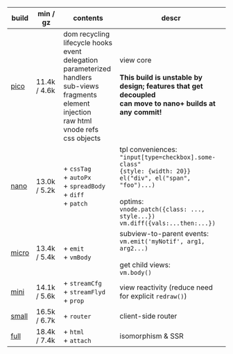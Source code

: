 | build      | min / gz     | contents                                                                                                                                                               | descr                                                                                                                                                                                                            |
| ---------- | ------------ | ---------------------------------------------------------------------------------------------------------------------------------------------------------------------- | ---------------------------------------------------------------------------------------------------------------------------------------------------------------------------------------------------------------- |
| [pico][1]  | 11.4k / 4.6k | dom recycling<br>lifecycle hooks<br>event delegation<br>parameterized handlers<br>sub-views<br>fragments<br>element injection<br>raw html<br>vnode refs<br>css objects | view core<br><br>**This build is unstable by design; features that get decoupled<br>can move to nano+ builds at any commit!**                                                                                    |
| [nano][2]  | 13.0k / 5.2k | + `cssTag`<br>+ `autoPx`<br>+ `spreadBody`<br>+ `diff`<br>+ `patch`<br>                                                                                                | tpl conveniences:<br>`"input[type=checkbox].some-class"`<br>`{style: {width: 20}}`<br>`el("div", el("span", "foo")...)`<br><br>optims:<br>`vnode.patch({class: ..., style...})`<br>`vm.diff({vals:...then:...})` |
| [micro][3] | 13.4k / 5.4k | + `emit`<br> + `vmBody`<br>                                                                                                                                            | subview-to-parent events:<br>`vm.emit('myNotif', arg1, arg2...)`<br><br>get child views:<br>`vm.body()`                                                                                                          |
| [mini][4]  | 14.1k / 5.6k | + `streamCfg`<br> + `streamFlyd`<br> + `prop`<br>                                                                                                                      | view reactivity (reduce need for explicit `redraw()`)                                                                                                                                                            |
| [small][5] | 16.5k / 6.7k | + `router`<br>                                                                                                                                                         | client-side router                                                                                                                                                                                               |
| [full][6]  | 18.4k / 7.4k | + `html`<br> + `attach`<br>                                                                                                                                            | isomorphism & SSR                                                                                                                                                                                                |

[1]: https://github.com/leeoniya/domvm/blob/2.x-dev/dist/pico/domvm.pico.min.js
[2]: https://github.com/leeoniya/domvm/blob/2.x-dev/dist/nano/domvm.nano.min.js
[3]: https://github.com/leeoniya/domvm/blob/2.x-dev/dist/micro/domvm.micro.min.js
[4]: https://github.com/leeoniya/domvm/blob/2.x-dev/dist/mini/domvm.mini.min.js
[5]: https://github.com/leeoniya/domvm/blob/2.x-dev/dist/small/domvm.small.min.js
[6]: https://github.com/leeoniya/domvm/blob/2.x-dev/dist/full/domvm.full.min.js
